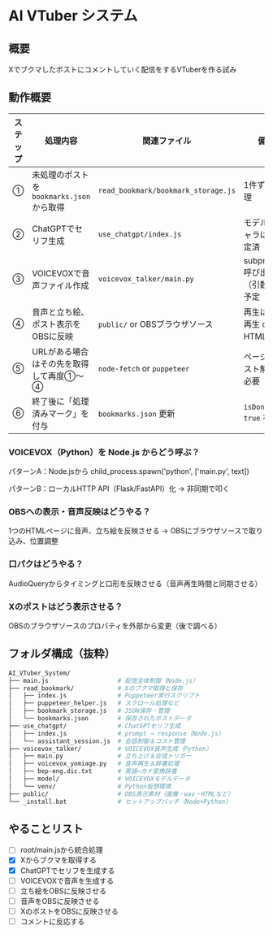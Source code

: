 # AI VTuber システム

## 概要

Xでブクマしたポストにコメントしていく配信をするVTuberを作る試み

## 動作概要

| ステップ | 処理内容                           | 関連ファイル                              | 備考                      |
| ---- | ------------------------------ | ----------------------------------- | ----------------------- |
| ①    | 未処理のポストを `bookmarks.json` から取得 | `read_bookmark/bookmark_storage.js` | 1件ずつ処理                  |
| ②    | ChatGPTでセリフ生成                  | `use_chatgpt/index.js`              | モデルやキャラはID指定済           |
| ③    | VOICEVOXで音声ファイル作成              | `voicevox_talker/main.py`           | subprocess呼び出し（引数付き）予定  |
| ④    | 音声と立ち絵、ポスト表示をOBSに反映            | `public/` or OBSブラウザソース             | 再生は `.wav` 再生 or HTML連携 |
| ⑤    | URLがある場合はその先を取得して再度①～④         | `node-fetch` or `puppeteer`         | ページテキスト解析が必要            |
| ⑥    | 終了後に「処理済みマーク」を付与               | `bookmarks.json` 更新                 | `isDone: true` など       |

### VOICEVOX（Python）を Node.js からどう呼ぶ？

パターンA：Node.jsから child_process.spawn('python', ['main.py', text])

パターンB：ローカルHTTP API（Flask/FastAPI）化 → 非同期で叩く

### OBSへの表示・音声反映はどうやる？

1つのHTMLページに音声、立ち絵を反映させる → OBSにブラウザソースで取り込み、位置調整

### 口パクはどうやる？

AudioQueryからタイミングと口形を反映させる（音声再生時間と同期させる）

### Xのポストはどう表示させる？

OBSのブラウザソースのプロパティを外部から変更（後で調べる）

## フォルダ構成（抜粋）

```bash
AI_VTuber_System/
├── main.js                   # 配信全体制御（Node.js）
├── read_bookmark/            # Xのブクマ取得と保存
│   ├── index.js              # Puppeteer実行スクリプト
│   ├── puppeteer_helper.js   # スクロール処理など
│   ├── bookmark_storage.js   # JSON保存・管理
│   └── bookmarks.json        # 保存されたポストデータ
├── use_chatgpt/              # ChatGPTセリフ生成
│   ├── index.js              # prompt → response（Node.js）
│   └── assistant_session.js  # 会話制御＆コスト管理
├── voicevox_talker/          # VOICEVOX音声生成（Python）
│   ├── main.py               # 立ち上げ＆合成トリガー
│   ├── voicevox_yomiage.py   # 音声再生＆辞書処理
│   ├── bep-eng.dic.txt       # 英語→カナ変換辞書
│   ├── model/                # VOICEVOXモデルデータ
│   └── venv/                 # Python仮想環境
├── public/                   # OBS表示素材（画像・wav・HTMLなど）
└── _install.bat              # セットアップバッチ（Node+Python）
```

## やることリスト

- [ ] root/main.jsから統合処理
- [x] Xからブクマを取得する
- [x] ChatGPTでセリフを生成する
- [ ] VOICEVOXで音声を生成する
- [ ] 立ち絵をOBSに反映させる
- [ ] 音声をOBSに反映させる
- [ ] XのポストをOBSに反映させる
- [ ] コメントに反応する
